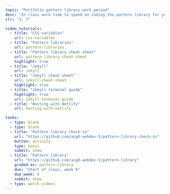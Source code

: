 ```yaml
---
topic: "Portfolio pattern library work period"
desc: "In class work time to spend on coding the pattern library for your portfolio website."
clr: "3, 7"

video_tutorials:
  - title: "CSS variables"
    url: css-variables
  - title: "Pattern libraries"
    url: pattern-libraries
  - title: "Pattern library cheat sheet"
    url: pattern-library-cheat-sheet
    highlight: true
  - title: "Jekyll"
    url: jekyll
  - title: "Jekyll cheat sheet"
    url: jekyll-cheat-sheet
    highlight: true
  - title: "Jekyll terminal guide"
    highlight: true
    url: jekyll-terminal-guide
  - title: "Hosting with Netlify"
    url: hosting-with-netlify

tasks:
  - type: blank
  - type: blank
  - title: "Pattern library check-in"
    url: "https://github.com/acgd-webdev-5/pattern-library-check-in"
    button: activity
    type: basic
    submit: show
  - title: "Pattern library"
    url: "https://github.com/acgd-webdev-5/pattern-library"
    graded-as: pattern-library
    due: "Start of class, week 6"
    due_week: 6
    submit: show
  - type: watch-videos
---
```


